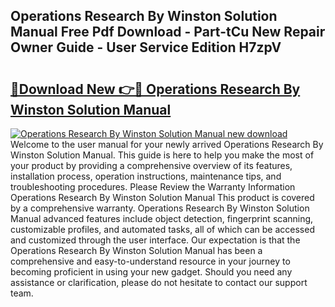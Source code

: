 ## Operations Research By Winston Solution Manual Free Pdf Download - Part-tCu New Repair Owner Guide - User Service Edition H7zpV

# <h2><a href="http://bc7380.oget.top/?id=Operations+Research+By+Winston+Solution+Manual">🔗Download New 👉🔴 Operations Research By Winston Solution Manual</a></h2>

[![Operations Research By Winston Solution Manual new download](https://i.imgur.com/5g1atiW.png)](http://bc7380.oget.top/?id=Operations+Research+By+Winston+Solution+Manual)
Welcome to the user manual for your newly arrived Operations Research By Winston Solution Manual. This guide is here to help you make the most of your product by providing a comprehensive overview of its features, installation process, operation instructions, maintenance tips, and troubleshooting procedures. Please Review the Warranty Information Operations Research By Winston Solution Manual This product is covered by a comprehensive warranty. Operations Research By Winston Solution Manual advanced features include object detection, fingerprint scanning, customizable profiles, and automated tasks, all of which can be accessed and customized through the user interface. Our expectation is that the Operations Research By Winston Solution Manual has been a comprehensive and easy-to-understand resource in your journey to becoming proficient in using your new gadget. Should you need any assistance or clarification, please do not hesitate to contact our support team.
